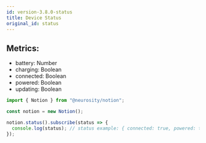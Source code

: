 ```yaml
---
id: version-3.8.0-status
title: Device Status
original_id: status
---
```


## Metrics:

- battery: Number
- charging: Boolean
- connected: Boolean
- powered: Boolean
- updating: Boolean

```js
import { Notion } from "@neurosity/notion";

const notion = new Notion();

notion.status().subscribe(status => {
  console.log(status); // status example: { connected: true, powered: true, ... }
});
```
